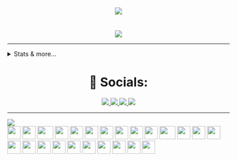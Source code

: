 <h1 align="center">
  <a href="https://git.io/typing-svg">
    <img src="https://readme-typing-svg.herokuapp.com/?lines=console.log(%22Hello%2C%20World!%22);System.out.println(%22Hello%2C%20World!%22);print(%22Hello%2C%20World!%22);printf(%22Hello%2C%20World!%22);fmt.Println(%22Hello%2C%20World!%22);println!(%22Hello%2C%20World!%22);cout%20%3C%3C%20%22Hello%2C%20World!%22&center=true&size=27&width=550">
  </a>
</h1>
<div align="center">
	<br>
		<img src="https://raw.githubusercontent.com/Wrapperup/Wrapperup/master/good-times.svg">
	<br>
</div>
<hr/>
<details>
 <summary>Stats & more...</summary>

<h1 align="center"> 📊 Stats: </h1>

<p align="center">
  <a href="https://github.com/anuraghazra/github-readme-stats">
    <img src="https://github-readme-stats.vercel.app/api?username=shanuv000&show_icons=true&bg_color=0d1117&text_color=FFF&border_color=444" height="165">
  </a>
  <a href="https://github.com/anuraghazra/github-readme-stats">
    <img src="https://github-readme-stats.vercel.app/api/top-langs/?
username=shanuv000&layout=compact&bg_color=0d1117&text_color=FFF&border_color=444"  height="165">
  </a>
  <br>
 
</p>
<h1 align="center"> 🔥 Contributions: </h1>
<p align="center">
 
  <br>
  <a href="https://github.com/Ashutosh00710/github-readme-activity-graph">
    <img src="https://activity-graph.herokuapp.com/graph?username=shanuv000&theme=react-dark&hide_border=true">
  </a>
</p>

<h1 align="center"> 🔧 Skills & Tools: </h1>

<p align="center">
  <a href="https://www.typescriptlang.org/">
    <img src="https://img.shields.io/badge/typescript-3178C6?&style=for-the-badge&logo=typescript&logoColor=white">
  </a>
  <a href="https://golang.org/">
    <img src="https://img.shields.io/badge/golang-00ADD8?&style=for-the-badge&logo=go&logoColor=white">
  </a>
  <a href="https://www.rust-lang.org/">
    <img src="https://img.shields.io/badge/rust-000000?&style=for-the-badge&logo=rust&logoColor=white">
  </a>
  <a href="https://www.cplusplus.com/doc/tutorial/">
    <img src="https://img.shields.io/badge/C%2B%2B-00599C?style=for-the-badge&logo=C%2B%2B&logoColor=white">
  </a>
  <a href="https://html.com/">
    <img src="https://img.shields.io/badge/HTML-E34F26?style=for-the-badge&logo=HTML5&logoColor=white">
  </a>
  <a href="https://www.w3schools.com/css/">
    <img src="https://img.shields.io/badge/CSS-1572B6?style=for-the-badge&logo=CSS3&logoColor=white">
  </a>
  <a href="https://www.javascript.com/">
    <img src="https://img.shields.io/badge/JavaScript-323330?style=for-the-badge&logo=javascript&logoColor=F7DF1E">
  </a>
  <br>
  <a href="https://nodejs.org/en/">
    <img src="https://img.shields.io/badge/NODE.JS-339933?style=for-the-badge&logo=Node.js&logoColor=white">
  </a>
  <a href="https://www.json.org/json-en.html">
    <img src="https://img.shields.io/badge/JSON-000000?style=for-the-badge&logo=JSON&logoColor=white">
  </a>
  <a href="https://www.sublimetext.com/">
    <img src="https://img.shields.io/badge/sublime%20text-FF9800?&style=for-the-badge&logo=sublime-text&logoColor=white">
  </a>
  <a href="https://code.visualstudio.com/">
    <img src="https://img.shields.io/badge/VS%20Code-007ACC?&style=for-the-badge&logo=visual-studio-code&logoColor=white">
  </a>
  <a href="https://www.google.com/intl/en_in/chrome/">
    <img src="https://img.shields.io/badge/google%20chrome-4285F4?&style=for-the-badge&logo=google%20chrome&logoColor=white">
  </a>
  <a href="https://git-scm.com/">
    <img src="https://img.shields.io/badge/git-F05032?&style=for-the-badge&logo=git&logoColor=white">
  </a>
  <br>
  <a href="https://reactjs.org/">
    <img src="https://img.shields.io/badge/react-61DAFB?&style=for-the-badge&logo=react&logoColor=121212">
  </a>
  <a href="https://www.sqlite.org/index.html">
    <img src="https://img.shields.io/badge/sqlite-003B57?&style=for-the-badge&logo=sqlite&logoColor=white">
  </a>
  <a href="https://expressjs.com/">
    <img src="https://img.shields.io/badge/express.js-000000?&style=for-the-badge&logo=Express&logoColor=white">
  </a>
</p>
</details>
<h1 align="center"> 🤝 Socials: </h1>
  <p align="center">
    <a href="https://twitter.com/real_shanu">
      <img src="https://img.shields.io/badge/twitter-1DA1F2?&style=for-the-badge&logo=twitter&logoColor=white">
    </a>
    <a href="https://stackoverflow.com/users/story/14553594">
      <img src="https://img.shields.io/badge/stack%20overflow-F58025?&style=for-the-badge&logo=stack%20overflow&logoColor=white">
    </a>
    <a href="https://medium.com/@shanuvatika">
      <img src="https://img.shields.io/badge/medium-000000?&style=for-the-badge&logo=medium&logoColor=white">
    </a>
    <a href="https://www.linkedin.com/in/shanuv000/">
      <img src="https://img.shields.io/badge/linkedin-0A66C2?&style=for-the-badge&logo=linkedin&logoColor=white">
    </a>
  </p>
</h1>

<hr>

<a href="https://github.com/ESKYoung/shields-io-visitor-counter">
  <img src="https://shields-io-visitor-counter.herokuapp.com/badge?page=shanuv000&style=for-the-badge">
<a>

<div>
    <img src="https://cultofthepartyparrot.com/parrots/hd/githubparrot.gif" width="30" height="30"/>
    <img src="https://cultofthepartyparrot.com/flags/hd/indiaparrot.gif" width="30" height="30"/>
    <img src="https://cultofthepartyparrot.com/parrots/asyncparrot.gif" width="36" height="30"/>
    <img src="https://cultofthepartyparrot.com/parrots/exceptionallyfastparrot.gif" width="30" height="30"/>
    <img src="https://cultofthepartyparrot.com/parrots/hd/60fpsparrot.gif" width="30" height="30"/>
    <img src="https://cultofthepartyparrot.com/parrots/hd/jumpingparrot.gif" width="30" height="30"/>
    <img src="https://cultofthepartyparrot.com/parrots/hd/opensourceparrot.gif" width="30" height="30"/>
    <img src="https://cultofthepartyparrot.com/parrots/hd/dealwithitnowparrot.gif" width="30" height="30"/>
    <img src="https://cultofthepartyparrot.com/parrots/hd/hypnoparrotlight.gif" width="30" height="30"/>
    <img src="https://cultofthepartyparrot.com/parrots/databaseparrot.gif" width="30" height="30"/>
    <img src="https://cultofthepartyparrot.com/parrots/fixparrot.gif" width="36" height="30"/>
    <img src="https://cultofthepartyparrot.com/parrots/hd/laptop_parrot.gif" width="30" height="30"/>
    <img src="https://cultofthepartyparrot.com/parrots/hd/spinningparrot.gif" width="30" height="30"/>
    <img src="https://cultofthepartyparrot.com/parrots/hd/levitationparrot.gif" width="30" height="30"/>
    <img src="https://cultofthepartyparrot.com/parrots/hd/meldparrot.gif" width="30" height="30"/>
    <img src="https://cultofthepartyparrot.com/parrots/slomoparrot.gif" width="30" height="30"/>
    <img src="https://cultofthepartyparrot.com/parrots/hd/moonwalkingparrot.gif" width="30" height="30"/>
    <img src="https://cultofthepartyparrot.com/parrots/hd/stableparrot.gif" width="30" height="30"/>
    <img src="https://cultofthepartyparrot.com/parrots/hd/scienceparrot.gif" width="30" height="30"/>
    <img src="https://cultofthepartyparrot.com/parrots/hd/pirateparrot.gif" width="30" height="30"/>
    <img src="https://cultofthepartyparrot.com/parrots/hd/footballparrot.gif" width="30" height="30"/>
    <img src="https://cultofthepartyparrot.com/parrots/hd/illuminatiparrot.gif" width="30" height="30"/>
    <img src="https://cultofthepartyparrot.com/parrots/hd/hypnoparrotdark.gif" width="30" height="30"/>
    <img src="https://cultofthepartyparrot.com/parrots/hd/mustacheparrot.gif" width="30" height="30"/>

</div>
